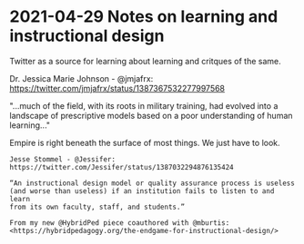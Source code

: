 # 2021-04-29 Notes on learning and instructional design

Twitter as a source for learning about learning and critques of the same.

Dr. Jessica Marie Johnson - @jmjafrx: 
<https://twitter.com/jmjafrx/status/1387367532277997568>

"...much of the field, with its roots in military training, had evolved into a landscape of prescriptive models based on a poor understanding of human learning..."

Empire is right beneath the surface of most things. We just have to look.

    Jesse Stommel - @Jessifer: 
	https://twitter.com/Jessifer/status/1387032294876135424
	
	“An instructional design model or quality assurance process is useless
	(and worse than useless) if an institution fails to listen to and learn
	from its own faculty, staff, and students.”

    From my new ⁦@HybridPed⁩ piece coauthored with ⁦@mburtis: 
    <https://hybridpedagogy.org/the-endgame-for-instructional-design/>